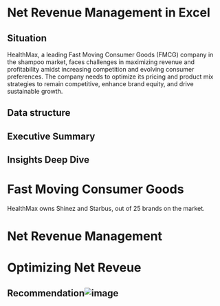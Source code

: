 # Net Revenue Management in Excel

## Situation
HealthMax, a leading Fast Moving Consumer Goods (FMCG) company in the shampoo market, faces challenges in maximizing revenue and profitability amidst increasing competition and evolving consumer preferences. The company needs to optimize its pricing and product mix strategies to remain competitive, enhance brand equity, and drive sustainable growth.

## Data structure
## Executive Summary
## Insights Deep Dive
# Fast Moving Consumer Goods
HealthMax owns Shinez and Starbus, out of 25 brands on the market.
# Net Revenue Management
# Optimizing Net Reveue
## Recommendation![image](https://github.com/user-attachments/assets/12d843fd-0847-44ba-aa41-d967bd826a79)
